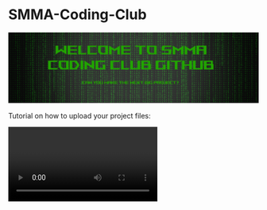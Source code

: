 # SMMA-Coding-Club
![](image1.png)

Tutorial on how to upload your project files:

![](tutorial.mp4)
